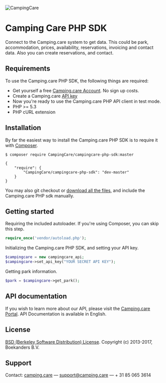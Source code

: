 ![CampingCare](https://storage.googleapis.com/campingcare-static/images/logo-web-small.png) 
# Camping Care PHP SDK #

Connect to the Camping.care system to get data. This could be park, accommodation, prices, availability, reservations, invoicing and contact data.
Also you can create reservations, and contact.

<!-- [![Build Status](https://travis-ci.org/mollie/mollie-api-php.png)](https://travis-ci.org/mollie/mollie-api-php)
[![Latest Stable Version](https://poser.pugx.org/mollie/mollie-api-php/v/stable)](https://packagist.org/packages/mollie/mollie-api-php)
[![Total Downloads](https://poser.pugx.org/mollie/mollie-api-php/downloads)](https://packagist.org/packages/mollie/mollie-api-php) -->

## Requirements ##
To use the Camping.care PHP SDK, the following things are required:

+ Get yourself a free [Camping.care Account](https://camping.care/). No sign up costs.
+ Create a Camping.care [API key](https://camping.care/settings/api)
+ Now you're ready to use the Camping.care PHP API client in test mode.
+ PHP >= 5.3
+ PHP cURL extension

## Installation ##

By far the easiest way to install the Camping.care PHP SDK is to require it with [Composer](http://getcomposer.org/doc/00-intro.md).

    $ composer require CampingCare/campingcare-php-sdk:master

    {
        "require": {
            "CampingCare/campingcare-php-sdk": "dev-master"
        }
    }

You may also git checkout or [download all the files](https://github.com/CampingCare/campingcare-php-sdk/archive/master.zip), and include the Camping.care PHP sdk manually.

## Getting started ##

Requiring the included autoloader. If you're using Composer, you can skip this step.

```php
require_once('vendor/autoload.php');
```

Initializing the Camping.care PHP SDK, and setting your API key.

```php
$campingcare = new campingcare_api;
$campingcare->set_api_key("YOUR SECRET API KEY");
```

Getting park information.

```php
$park = $campingcare->get_park();
```

## API documentation ##
If you wish to learn more about our API, please visit the [Camping.care Portal](https://www.camping.care/developer/). API Documentation is available in English.

## License ##
[BSD (Berkeley Software Distribution) License](https://opensource.org/licenses/bsd-license.php).
Copyright (c) 2013-2017, Boekanders B.V.

## Support ##
Contact: [camping.care](https://camping.care) — support@camping.care — + 31 85 065 3614



